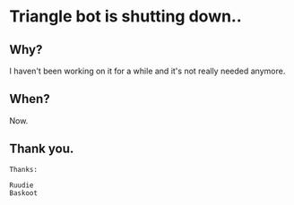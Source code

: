 # Triangle bot is shutting down..
## Why?
I haven't been working on it for a while and it's not really needed anymore.
## When?
Now.
## Thank you.
```
Thanks:

Ruudie
Baskoot
```

